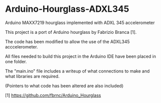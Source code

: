 # Arduino-Hourglass-ADXL345
Arduino MAXX7219 hourglass implemented with ADXL 345 accelerometer

This project is a port of Arduino hourglass by Fabrizio Branca [1].

The code has been modified to allow the use of the ADXL345 acccelerometer.

All files needed to build this project in the Arduino IDE have been placed in one folder.

The "main.ino" file includes a writeup of what connections to make and what libraries are required.

(Pointers to what code has been altered are also included)

[1] https://github.com/fbrnc/Arduino_Hourglass
